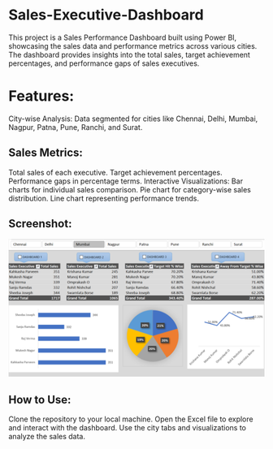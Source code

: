 # Sales-Executive-Dashboard
This project is a Sales Performance Dashboard built using Power BI, showcasing the sales data and performance metrics across various cities. The dashboard provides insights into the total sales, target achievement percentages, and performance gaps of sales executives.

# Features:
City-wise Analysis: Data segmented for cities like Chennai, Delhi, Mumbai, Nagpur, Patna, Pune, Ranchi, and Surat.
## Sales Metrics:
Total sales of each executive.
Target achievement percentages.
Performance gaps in percentage terms.
Interactive Visualizations:
Bar charts for individual sales comparison.
Pie chart for category-wise sales distribution.
Line chart representing performance trends.
## Screenshot:
![Sales Dashboard](sales%20dashboard.png)
## How to Use:
Clone the repository to your local machine.
Open the Excel file to explore and interact with the dashboard.
Use the city tabs and visualizations to analyze the sales data.
